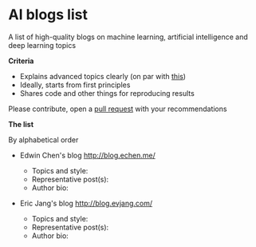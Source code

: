 # AI blogs list
A list of high-quality blogs on machine learning, artificial intelligence and deep learning topics

**Criteria**
- Explains advanced topics clearly (on par with [this](http://colah.github.io/posts/2015-08-Understanding-LSTMs/))
- Ideally, starts from first principles
- Shares code and other things for reproducing results

Please contribute, open a [pull request](https://github.com/dingran/ai-blogs/pulls) with your recommendations


**The list**

By alphabetical order

- Edwin Chen's blog http://blog.echen.me/
  - Topics and style: 
  - Representative post(s):
  - Author bio:

- Eric Jang's blog http://blog.evjang.com/
  - Topics and style: 
  - Representative post(s):
  - Author bio:

